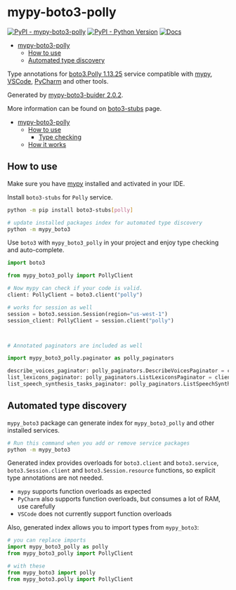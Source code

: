 # mypy-boto3-polly

[![PyPI - mypy-boto3-polly](https://img.shields.io/pypi/v/mypy-boto3-polly.svg?color=blue)](https://pypi.org/project/mypy-boto3-polly)
[![PyPI - Python Version](https://img.shields.io/pypi/pyversions/mypy-boto3-polly.svg?color=blue)](https://pypi.org/project/mypy-boto3-polly)
[![Docs](https://img.shields.io/readthedocs/mypy-boto3-builder.svg?color=blue)](https://mypy-boto3-builder.readthedocs.io/)

- [mypy-boto3-polly](#mypy-boto3-polly)
  - [How to use](#how-to-use)
  - [Automated type discovery](#automated-type-discovery)


Type annotations for
[boto3.Polly 1.13.25](https://boto3.amazonaws.com/v1/documentation/api/1.13.25/reference/services/polly.html#Polly) service
compatible with [mypy](https://github.com/python/mypy), [VSCode](https://code.visualstudio.com/),
[PyCharm](https://www.jetbrains.com/pycharm/) and other tools.

Generated by [mypy-boto3-buider 2.0.2](https://github.com/vemel/mypy_boto3_builder).

More information can be found on [boto3-stubs](https://pypi.org/project/boto3-stubs/) page.

- [mypy-boto3-polly](#mypy-boto3-polly)
  - [How to use](#how-to-use)
    - [Type checking](#type-checking)
  - [How it works](#how-it-works)

## How to use

Make sure you have [mypy](https://github.com/python/mypy) installed and activated in your IDE.

Install `boto3-stubs` for `Polly` service.

```bash
python -m pip install boto3-stubs[polly]

# update installed packages index for automated type discovery
python -m mypy_boto3
```

Use `boto3` with `mypy_boto3_polly` in your project and enjoy type checking and auto-complete.

```python
import boto3

from mypy_boto3_polly import PollyClient

# Now mypy can check if your code is valid.
client: PollyClient = boto3.client("polly")

# works for session as well
session = boto3.session.Session(region="us-west-1")
session_client: PollyClient = session.client("polly")



# Annotated paginators are included as well

import mypy_boto3_polly.paginator as polly_paginators

describe_voices_paginator: polly_paginators.DescribeVoicesPaginator = client.get_paginator("describe_voices")
list_lexicons_paginator: polly_paginators.ListLexiconsPaginator = client.get_paginator("list_lexicons")
list_speech_synthesis_tasks_paginator: polly_paginators.ListSpeechSynthesisTasksPaginator = client.get_paginator("list_speech_synthesis_tasks")
```

## Automated type discovery

`mypy_boto3` package can generate index for `mypy_boto3_polly` and other installed services.

```bash
# Run this command when you add or remove service packages
python -m mypy_boto3
```

Generated index provides overloads for `boto3.client` and `boto3.service`,
`boto3.Session.client` and `boto3.Session.resource` functions,
so explicit type annotations are not needed.

- `mypy` supports function overloads as expected
- `PyCharm` also supports function overloads, but consumes a lot of RAM, use carefully
- `VSCode` does not currently support function overloads

Also, generated index allows you to import types from `mypy_boto3`:

```python
# you can replace imports
import mypy_boto3_polly as polly
from mypy_boto3_polly import PollyClient

# with these
from mypy_boto3 import polly
from mypy_boto3.polly import PollyClient
```